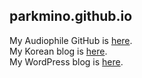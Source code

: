 ## parkmino.github.io

My Audiophile GitHub is [here](http://github.com/parkmino/audiophile).  
My Korean blog is [here](http://parkmino45.blog.me/).  
My WordPress blog is [here](https://mino170001903.wordpress.com).
